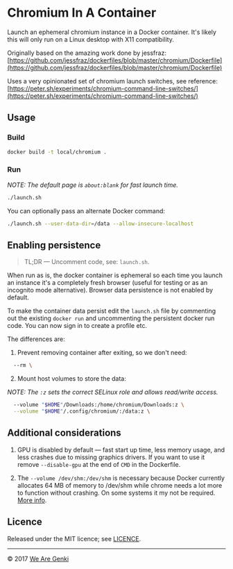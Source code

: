 # Chromium In A Container

Launch an ephemeral chromium instance in a Docker container. It's likely this will only run on a Linux desktop with X11 compatibility.

Originally based on the amazing work done by jessfraz:
[https://github.com/jessfraz/dockerfiles/blob/master/chromium/Dockerfile](https://github.com/jessfraz/dockerfiles/blob/master/chromium/Dockerfile)

Uses a very opinionated set of chromium launch switches, see reference:
[https://peter.sh/experiments/chromium-command-line-switches/](https://peter.sh/experiments/chromium-command-line-switches/)

## Usage

### Build

```bash
docker build -t local/chromium .
```

### Run

_NOTE: The default page is `about:blank` for fast launch time._

```bash
./launch.sh
```

You can optionally pass an alternate Docker command:

```bash
./launch.sh --user-data-dir=/data --allow-insecure-localhost
```

## Enabling persistence

> TL;DR — Uncomment code, see: `launch.sh`.

When run as is, the docker container is ephemeral so each time you launch an instance it's a completely fresh browser (useful for testing or as an incognito mode alternative). Browser data persistence is not enabled by default.

To make the container data persist edit the `launch.sh` file by commenting out the existing `docker run` and uncommenting the persistent docker run code. You can now sign in to create a profile etc.

The differences are:

1. Prevent removing container after exiting, so we don't need:

```bash
  --rm \
```

2. Mount host volumes to store the data:

_NOTE: The `:z` sets the correct SELinux role and allows read/write access._

```bash
  --volume "$HOME"/Downloads:/home/chromium/Downloads:z \
  --volume "$HOME"/.config/chromium/:/data:z \
```

## Additional considerations

1. GPU is disabled by default — fast start up time, less memory usage, and less crashes due to missing graphics drivers. If you want to use it remove `--disable-gpu` at the end of `CMD` in the Dockerfile.

2. The `--volume /dev/shm:/dev/shm` is necessary because Docker currently allocates 64 MB of memory to /dev/shm while chrome needs a lot more to function without crashing. On some systems it my not be required. [More info](https://github.com/c0b/chrome-in-docker/issues/1).

## Licence

Released under the MIT licence; see [LICENCE](https://github.com/MaxMilton/docker-chromium/blob/master/LICENCE).

-----

© 2017 [We Are Genki](https://wearegenki.com)
